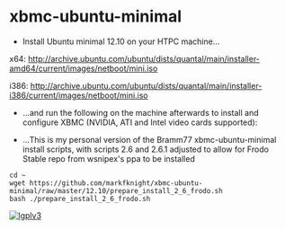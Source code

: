 xbmc-ubuntu-minimal
===================

* Install Ubuntu minimal 12.10 on your HTPC machine...

x64: http://archive.ubuntu.com/ubuntu/dists/quantal/main/installer-amd64/current/images/netboot/mini.iso

i386: http://archive.ubuntu.com/ubuntu/dists/quantal/main/installer-i386/current/images/netboot/mini.iso

* ...and run the following on the machine afterwards to install and configure XBMC (NVIDIA, ATI and Intel video cards supported):

* ...This is my personal version of the Bramm77 xbmc-ubuntu-minimal install scripts, with scripts 2.6 and 2.6.1 adjusted to allow for Frodo Stable repo from wsnipex's ppa to be installed

```
cd ~ 
wget https://github.com/markfknight/xbmc-ubuntu-minimal/raw/master/12.10/prepare_install_2_6_frodo.sh
bash ./prepare_install_2_6_frodo.sh
```

[![lgplv3](https://f.cloud.github.com/assets/3521959/153710/2745bbea-7601-11e2-8b61-c8ff3ef97d32.png)](http://www.gnu.org/licenses/lgpl.txt)

